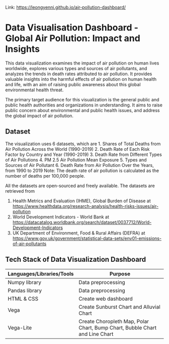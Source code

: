 Link: https://leongyenni.github.io/air-pollution-dashboard/

<h1>Data Visualisation Dashboard - Global Air Pollution: Impact and Insights</h1>   

This data visualization examines the impact of air pollution on human lives worldwide, explores various types and sources of air pollutants, and analyzes the trends in death rates attributed to air pollution. It provides valuable insights into the harmful effects of air pollution on human health and life, with an aim of raising public awareness about this global environmental health threat.

The primary target audience for this visualization is the general public and public health authorities and organizations in understanding. It aims to raise public concern about environmental and public health issues, and address the global impact of air pollution.

<h2>Dataset</h2>    
The visualization uses 6 datasets, which are
1. Shares of Total Deaths from Air Pollution Across the World (1990-2019)
2. Death Rate of Each Risk Factor by Country and Year (1990-2019)
3. Death Rate from Different Types of Air Pollutions 
4. PM 2.5 Air Pollution Mean Exposure
5. Types and Sources of Air Pollutant
6. Death Rate from Air Pollution Over the Years, from 1990 to 2019
Note: The death rate of air pollution is calculated as the number of deaths per 100,000 people.

All the datasets are open-sourced and freely available. The datasets are retrieved from 
1. Health Metrics and Evaluation (IHME), Global Burden of Disease at https://www.healthdata.org/research-analysis/health-risks-issues/air-pollution 
2. World Development Indicators - World Bank at  https://datacatalog.worldbank.org/search/dataset/0037712/World-Development-Indicators  
3. UK Department of Environment, Food & Rural Affairs (DEFRA) at https://www.gov.uk/government/statistical-data-sets/env01-emissions-of-air-pollutants

<h2>Tech Stack of Data Visualization Dashboard</h2> 

| Languages/Libraries/Tools  | Purpose              |
| -------------------------- | -------------------- |
| Numpy library              | Data preprocessing   |
| Pandas library             | Data preprocessing   |
| HTML & CSS                 | Create web dashboard |
| Vega                       | Create Sunburst Chart and Alluvial Chart  |
| Vega-Lite                  | Create Choropleth Map, Polar Chart, Bump Chart, Bubble Chart and Line Chart |

